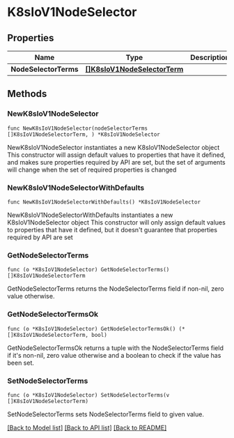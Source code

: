 # K8sIoV1NodeSelector

## Properties

Name | Type | Description | Notes
------------ | ------------- | ------------- | -------------
**NodeSelectorTerms** | [**[]K8sIoV1NodeSelectorTerm**](K8sIoV1NodeSelectorTerm.md) |  | 

## Methods

### NewK8sIoV1NodeSelector

`func NewK8sIoV1NodeSelector(nodeSelectorTerms []K8sIoV1NodeSelectorTerm, ) *K8sIoV1NodeSelector`

NewK8sIoV1NodeSelector instantiates a new K8sIoV1NodeSelector object
This constructor will assign default values to properties that have it defined,
and makes sure properties required by API are set, but the set of arguments
will change when the set of required properties is changed

### NewK8sIoV1NodeSelectorWithDefaults

`func NewK8sIoV1NodeSelectorWithDefaults() *K8sIoV1NodeSelector`

NewK8sIoV1NodeSelectorWithDefaults instantiates a new K8sIoV1NodeSelector object
This constructor will only assign default values to properties that have it defined,
but it doesn't guarantee that properties required by API are set

### GetNodeSelectorTerms

`func (o *K8sIoV1NodeSelector) GetNodeSelectorTerms() []K8sIoV1NodeSelectorTerm`

GetNodeSelectorTerms returns the NodeSelectorTerms field if non-nil, zero value otherwise.

### GetNodeSelectorTermsOk

`func (o *K8sIoV1NodeSelector) GetNodeSelectorTermsOk() (*[]K8sIoV1NodeSelectorTerm, bool)`

GetNodeSelectorTermsOk returns a tuple with the NodeSelectorTerms field if it's non-nil, zero value otherwise
and a boolean to check if the value has been set.

### SetNodeSelectorTerms

`func (o *K8sIoV1NodeSelector) SetNodeSelectorTerms(v []K8sIoV1NodeSelectorTerm)`

SetNodeSelectorTerms sets NodeSelectorTerms field to given value.



[[Back to Model list]](../README.md#documentation-for-models) [[Back to API list]](../README.md#documentation-for-api-endpoints) [[Back to README]](../README.md)


